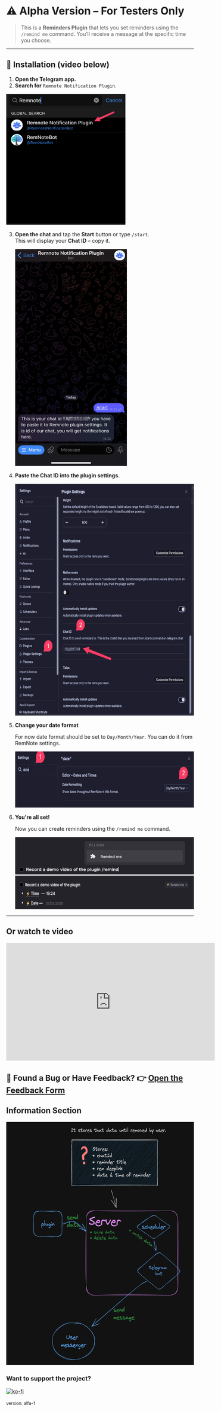 # ⚠️ Alpha Version – For Testers Only

> This is a **Reminders Plugin** that lets you set reminders using the `/remind me` command. You’ll receive a message at the specific time you choose.

---

## 🔧 Installation (video below)

1. **Open the Telegram app.**
2. **Search for** `Remnote Notification Plugin`.

<img src="https://raw.githubusercontent.com/haron-IV/remnote-reminders-plugin/9d570c74c6b73af4c4eb73ff500fb78a33d5421a/plugin/docs/search.png" alt="Search Plugin" width="320" height="350">

3. **Open the chat** and tap the **Start** button or type `/start`.  
   This will display your **Chat ID** – copy it.

   <img src="https://raw.githubusercontent.com/haron-IV/remnote-reminders-plugin/9d570c74c6b73af4c4eb73ff500fb78a33d5421a/plugin/docs/start.png" alt="Start Chat" width="300" height="580">

4. **Paste the Chat ID into the plugin settings.**

   <img src="https://raw.githubusercontent.com/haron-IV/remnote-reminders-plugin/9d570c74c6b73af4c4eb73ff500fb78a33d5421a/plugin/docs/settings.png" alt="Plugin Settings" width="680" height="620">

5. **Change your date format**

   For now date format should be set to `Day/Month/Year`. You can do it from RemNote settings.

   <img src="https://raw.githubusercontent.com/haron-IV/remnote-reminders-plugin/9d570c74c6b73af4c4eb73ff500fb78a33d5421a/plugin/docs/required_settings.png" width="700" height="150" />

6. **You're all set!**

   Now you can create reminders using the `/remind me` command.

   <img src="https://raw.githubusercontent.com/haron-IV/remnote-reminders-plugin/9d570c74c6b73af4c4eb73ff500fb78a33d5421a/plugin/docs/remind_me.jpg" alt="Remind Me Example" width="480" height="100">  
   <img src="https://raw.githubusercontent.com/haron-IV/remnote-reminders-plugin/9d570c74c6b73af4c4eb73ff500fb78a33d5421a/plugin/docs/reminder.jpg" alt="Reminder Example" width="680" height="90">

---

## Or watch te video

<iframe width="560" height="315" src="https://raw.githubusercontent.com/haron-IV/remnote-reminders-plugin/9d570c74c6b73af4c4eb73ff500fb78a33d5421a/plugin/docs/demov2.mp4" frameborder="0" allowfullscreen></iframe>

## 🐞 Found a Bug or Have Feedback? 👉 [Open the Feedback Form](https://tally.so/r/3qgQyg)

## Information Section

<img src="https://raw.githubusercontent.com/haron-IV/remnote-reminders-plugin/9d570c74c6b73af4c4eb73ff500fb78a33d5421a/plugin/docs/how_data_is_stored.png" alt="Reminder Example" width="680" height="650">

### **Want to support the project?**

[![ko-fi](https://ko-fi.com/img/githubbutton_sm.svg)](https://ko-fi.com/H2H11E9HGP)

<small>version: alfa-1</small>
